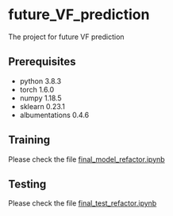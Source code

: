 # future_VF_prediction
The project for future VF prediction
## Prerequisites
- python 3.8.3
- torch 1.6.0
- numpy 1.18.5
- sklearn 0.23.1
- albumentations 0.4.6
## Training
Please check the file [final_model_refactor.ipynb](final_model_refactor.ipynb)
## Testing
Please check the file [final_test_refactor.ipynb](final_test_refactor.ipynb)
